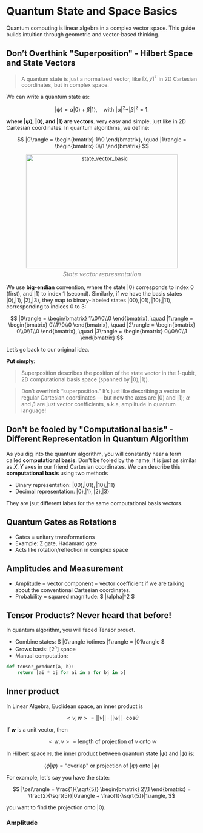 # Quantum State and Space Basics

Quantum computing is linear algebra in a complex vector space. This guide builds intuition through geometric and vector-based thinking.

## Don’t Overthink "Superposition" - Hilbert Space and State Vectors

> A quantum state is just a normalized vector, like $[x, y]^T$ in 2D Cartesian coordinates, but in complex space.

We can write a quantum state as:

$$
|\psi\rangle = \alpha|0\rangle + \beta|1\rangle, \quad \text{with } |\alpha|^2 + |\beta|^2 = 1.
$$

**where $|\psi\rangle$, $|0\rangle$, and $|1\rangle$ are vectors**. very easy and simple. just like in 2D Cartesian coordinates. In quantum algorithms, we define:

$$
|0\rangle = 
\begin{bmatrix}
1\\0
\end{bmatrix}, \quad 
|1\rangle = 
\begin{bmatrix}
0\\1
\end{bmatrix}
$$

<div style="text-align: center;">
    <img src="../../images/state_vector_basic.jpg" alt="state_vector_basic" style="width: 400px; height: 300px;">
    <p style="font-size: 16px; font-style: italic; color: gray; margin-top: 5px;">
        State vector representation
    </p>
</div>

We use **big-endian** convention, where the state $|0\rangle$ corresponds to index 0 (first), and $|1\rangle$ to index 1 (second). Similarly, if we have the basis states $|0\rangle, |1\rangle, |2\rangle, |3\rangle$, they map to binary-labeled states $|00\rangle, |01\rangle, |10\rangle, |11\rangle$, corresponding to indices 0 to 3:

$$
|0\rangle = 
\begin{bmatrix}
1\\0\\0\\0
\end{bmatrix}, \quad 
|1\rangle = 
\begin{bmatrix}
0\\1\\0\\0
\end{bmatrix}, \quad 
|2\rangle = 
\begin{bmatrix}
0\\0\\1\\0
\end{bmatrix}, \quad 
|3\rangle = 
\begin{bmatrix}
0\\0\\0\\1
\end{bmatrix}
$$

Let’s go back to our original idea.

**Put simply**:

> Superposition describes the position of the state vector in the 1-qubit, 2D computational basis space (spanned by $|0\rangle, |1\rangle$).

> Don’t overthink “superposition.” It’s just like describing a vector in regular Cartesian coordinates — but now the axes are $|0\rangle$ and $|1\rangle$; $\alpha$ and $\beta$ are just vector coefficients, a.k.a, amplitude in quantum language!


## Don't be fooled by "Computational basis" - Different Representation in Quantum Algorithm

As you dig into the quantum algorithm, you will constantly hear a term called **computational basis**. Don't be fooled by the name, it is just as similar as $X,Y$ axes in our friend Cartesian coordinates. We can describe this **computational basis** using two methods

-   Binary representation: $|00\rangle,|01\rangle,|10\rangle,|11\rangle$
-   Decimal representation: $|0\rangle,|1\rangle,|2\rangle,|3\rangle$

They are jsut different labes for the same computational basis vectors.

## Quantum Gates as Rotations

- Gates = unitary transformations
- Example: Z gate, Hadamard gate
- Acts like rotation/reflection in complex space

## Amplitudes and Measurement

- Amplitude = vector component = vector coefficient if we are talking about the conventional Cartesian coordinates.
- Probability = squared magnitude: $ |\alpha|^2 $

## Tensor Products? Never heard that before!

In quantum algorithm, you will faced 
Tensor prouct.

- Combine states: $ |0\rangle \otimes |1\rangle = |01\rangle $
- Grows basis: $[2^n]$ space
- Manual computation:

```python
def tensor_product(a, b):
    return [ai * bj for ai in a for bj in b]

``` 

## Inner product

In Linear Algebra, Euclidean space, an inner product is 

$$
<v,w> = ||v|| \cdot ||w|| \cdot \text{cos} \theta
$$

If **$w$** is a unit vector, then

$$
<w,v> = \text{length of projection of} \ v \ \text{onto} \ w
$$

In Hilbert space $\mathbb{H}$, the inner product between quantum state $|\psi\rangle$ and $|\phi\rangle$ is:

$$
\langle \phi|\psi\rangle = \text{"overlap" or projection of} \ |\psi\rangle \ \text{onto} \ |\phi\rangle
$$

For example, let's say you have the state:

$$
|\psi\rangle = \frac{1}{\sqrt{5}} \begin{bmatrix} 2\\1 \end{bmatrix} = \frac{2}{\sqrt{5}}|0\rangle + \frac{1}{\sqrt{5}}|1\rangle,
$$

you want to find the projection onto $|0\rangle$.



### Amplitude
